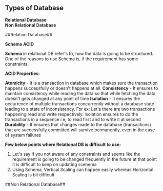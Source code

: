 ## Types of Database </br >
**Relational Database** </br >
**Non Relational Database**


##Relation Database##

**Schema**
**ACID**

**Schema** in relational DB refer's to, how the data is going to be structured.
One of the reasons to use Schema is, if the requirement has some constraints.


**ACID Properties:**

**Atomicity** - It is a transaction in database which makes sure the transaction happens successfully or doesn't happens at all.
**Consistency** - It ensures to maintain consistency while reading the data so that while fetching the data doesn't gets changed at any point of time
**Isolation** - It ensures the occurrence of multiple transactions concurrently without a database state leading to a state of inconsistency.
        For ex: Let's there are two transactions happening read and write respectively.
                Isolation ensures to do the transactions in a sequence i.e, to read first and to write it at second
**Durability** - It ensures that changes made to the database (transactions) that are successfully committed will survive permanently, even in the case of system failures

**Few below points where Relational DB is difficult to use:**
1. Let's say if you not aware of any constraints and seems like the requirement is going to be changed frequently in the future at that point it is difficult to keep on updating scehema
2. Using Schema, Vertical Scaling can happen easily whereas Horizontal Scaling is bit difficult


##Non Relational Database##

